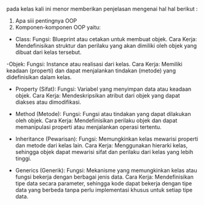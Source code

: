 pada kelas kali ini menor memberikan penjelasan mengenai hal hal berikut : 
1. Apa siii pentingnya OOP
2. Komponen-komponen OOP  yaitu: 
- Class:
Fungsi: Blueprint atau cetakan untuk membuat objek.
Cara Kerja: Mendefinisikan struktur dan perilaku yang akan dimiliki oleh objek yang dibuat dari kelas tersebut.

-Objek:
Fungsi: Instance atau realisasi dari kelas.
Cara Kerja: Memiliki keadaan (properti) dan dapat menjalankan tindakan (metode) yang didefinisikan dalam kelas.

- Property (Sifat):
Fungsi: Variabel yang menyimpan data atau keadaan objek.
Cara Kerja: Mendeskripsikan atribut dari objek yang dapat diakses atau dimodifikasi.

- Method (Metode):
Fungsi: Fungsi atau tindakan yang dapat dilakukan oleh objek.
Cara Kerja: Mendefinisikan perilaku objek dan dapat memanipulasi properti atau menjalankan operasi tertentu.

- Inheritance (Pewarisan):
Fungsi: Memungkinkan kelas mewarisi properti dan metode dari kelas lain.
Cara Kerja: Menggunakan hierarki kelas, sehingga objek dapat mewarisi sifat dan perilaku dari kelas yang lebih tinggi.

- Generics (Generik):
Fungsi: Mekanisme yang memungkinkan kelas atau fungsi bekerja dengan berbagai jenis data.
Cara Kerja: Mendefinisikan tipe data secara parameter, sehingga kode dapat bekerja dengan tipe data yang berbeda tanpa perlu implementasi khusus untuk setiap tipe data.